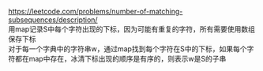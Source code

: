 https://leetcode.com/problems/number-of-matching-subsequences/description/  
用map记录S中每个字符出现的下标，因为可能有重复的字符，所有需要使用数组保存下标  
对于每一个字典中的字符串w，通过map找到每个字符在S中的下标，如果每个字符都在map中存在，冰清下标出现的顺序是有序的，则表示w是S的子串
